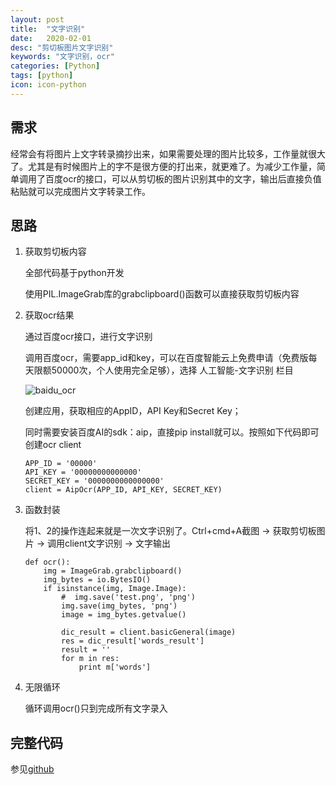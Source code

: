```yaml
---
layout: post
title:  "文字识别"
date:   2020-02-01
desc: "剪切板图片文字识别"
keywords: "文字识别，ocr"
categories: [Python]
tags: [python]
icon: icon-python
---
```



## 需求

经常会有将图片上文字转录摘抄出来，如果需要处理的图片比较多，工作量就很大了。尤其是有时候图片上的字不是很方便的打出来，就更难了。为减少工作量，简单调用了百度ocr的接口，可以从剪切板的图片识别其中的文字，输出后直接负值粘贴就可以完成图片文字转录工作。



## 思路

1. 获取剪切板内容

   全部代码基于python开发

   使用PIL.ImageGrab库的grabclipboard()函数可以直接获取剪切板内容

2. 获取ocr结果

   通过百度ocr接口，进行文字识别

   调用百度ocr，需要app_id和key，可以在百度智能云上免费申请（免费版每天限额50000次，个人使用完全足够），选择 人工智能-文字识别 栏目

   ![baidu_ocr](https://MH23333.github.io/images/baidu_ocr.png)

   创建应用，获取相应的AppID，API Key和Secret Key；

   同时需要安装百度AI的sdk：aip，直接pip install就可以。按照如下代码即可创建ocr client

   ```
   APP_ID = '00000'
   API_KEY = '00000000000000'
   SECRET_KEY = '0000000000000000'
   client = AipOcr(APP_ID, API_KEY, SECRET_KEY)
   ```

3. 函数封装

   将1、2的操作连起来就是一次文字识别了。Ctrl+cmd+A截图 -> 获取剪切板图片 -> 调用client文字识别 -> 文字输出

   ```
   def ocr():
       img = ImageGrab.grabclipboard()
       img_bytes = io.BytesIO()
       if isinstance(img, Image.Image):
           #  img.save('test.png', 'png')
           img.save(img_bytes, 'png')
           image = img_bytes.getvalue()
           
           dic_result = client.basicGeneral(image)
           res = dic_result['words_result']
           result = ''
           for m in res:
               print m['words']
   ```

   

4. 无限循环

   循环调用ocr()只到完成所有文字录入



## 完整代码

参见[github](<https://github.com/MH23333/utils/blob/master/ocr.py>)
